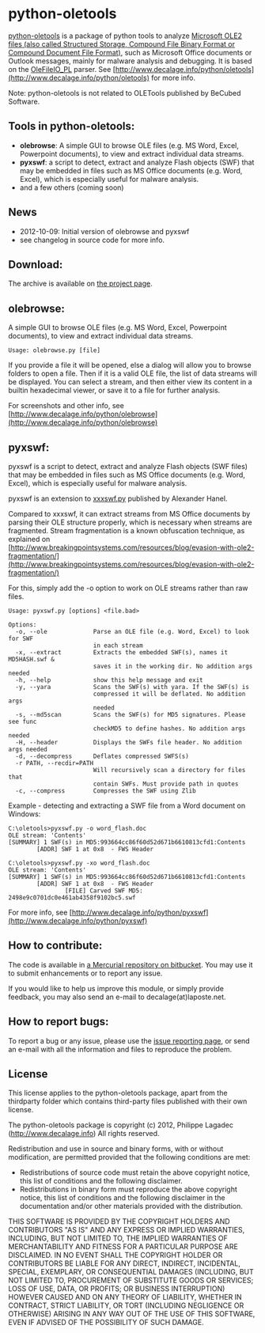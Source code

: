 python-oletools
===============

[python-oletools](http://www.decalage.info/python/oletools) is a package of python tools to analyze [Microsoft OLE2 files (also called Structured Storage, Compound File Binary Format or Compound Document File Format)](http://en.wikipedia.org/wiki/Compound_File_Binary_Format), such as Microsoft Office documents or Outlook messages, mainly for malware analysis and debugging. It is based on the [OleFileIO_PL](http://www.decalage.info/python/olefileio) parser. See [http://www.decalage.info/python/oletools](http://www.decalage.info/python/oletools) for more info.  

Note: python-oletools is not related to OLETools published by BeCubed Software.

Tools in python-oletools:
-------------------------

- **olebrowse**: A simple GUI to browse OLE files (e.g. MS Word, Excel, Powerpoint documents), to
  view and extract individual data streams.
- **pyxswf**: a script to detect, extract and analyze Flash objects (SWF) that may
  be embedded in files such as MS Office documents (e.g. Word, Excel),
  which is especially useful for malware analysis.
- and a few others (coming soon)

News
----

- 2012-10-09: Initial version of olebrowse and pyxswf
- see changelog in source code for more info.

Download:
---------

The archive is available on [the project page](https://bitbucket.org/decalage/oletools/downloads).


olebrowse:
----------

A simple GUI to browse OLE files (e.g. MS Word, Excel, Powerpoint documents), to
view and extract individual data streams.

	Usage: olebrowse.py [file]

If you provide a file it will be opened, else a dialog will allow you to browse folders to open a file. Then if it is a valid OLE file, the list of data streams will be displayed. You can select a stream, and then either view its content in a builtin hexadecimal viewer, or save it to a file for further analysis.

For screenshots and other info, see [http://www.decalage.info/python/olebrowse](http://www.decalage.info/python/olebrowse)

pyxswf:
--------

pyxswf is a script to detect, extract and analyze Flash objects (SWF files) that may
be embedded in files such as MS Office documents (e.g. Word, Excel),
which is especially useful for malware analysis.

pyxswf is an extension to [xxxswf.py](http://hooked-on-mnemonics.blogspot.nl/2011/12/xxxswfpy.html) published by Alexander Hanel.

Compared to xxxswf, it can extract streams from MS Office documents by parsing
their OLE structure properly, which is necessary when streams are fragmented.
Stream fragmentation is a known obfuscation technique, as explained on
[http://www.breakingpointsystems.com/resources/blog/evasion-with-ole2-fragmentation/](http://www.breakingpointsystems.com/resources/blog/evasion-with-ole2-fragmentation/)

For this, simply add the -o option to work on OLE streams rather than raw files.

	Usage: pyxswf.py [options] <file.bad>
	
	Options:
	  -o, --ole             Parse an OLE file (e.g. Word, Excel) to look for SWF
	                        in each stream
	  -x, --extract         Extracts the embedded SWF(s), names it MD5HASH.swf &
	                        saves it in the working dir. No addition args needed
	  -h, --help            show this help message and exit
	  -y, --yara            Scans the SWF(s) with yara. If the SWF(s) is
	                        compressed it will be deflated. No addition args
	                        needed
	  -s, --md5scan         Scans the SWF(s) for MD5 signatures. Please see func
	                        checkMD5 to define hashes. No addition args needed
	  -H, --header          Displays the SWFs file header. No addition args needed
	  -d, --decompress      Deflates compressed SWFS(s)
	  -r PATH, --recdir=PATH
	                        Will recursively scan a directory for files that
	                        contain SWFs. Must provide path in quotes
	  -c, --compress        Compresses the SWF using Zlib
	
Example - detecting and extracting a SWF file from a Word document on Windows:

	C:\oletools>pyxswf.py -o word_flash.doc
	OLE stream: 'Contents'
	[SUMMARY] 1 SWF(s) in MD5:993664cc86f60d52d671b6610813cfd1:Contents
	        [ADDR] SWF 1 at 0x8  - FWS Header
	
	C:\oletools>pyxswf.py -xo word_flash.doc
	OLE stream: 'Contents'
	[SUMMARY] 1 SWF(s) in MD5:993664cc86f60d52d671b6610813cfd1:Contents
	        [ADDR] SWF 1 at 0x8  - FWS Header
	                [FILE] Carved SWF MD5: 2498e9c0701dc0e461ab4358f9102bc5.swf
	
For more info, see [http://www.decalage.info/python/pyxswf](http://www.decalage.info/python/pyxswf)


How to contribute:
------------------

The code is available in [a Mercurial repository on bitbucket](https://bitbucket.org/decalage/oletools). You may use it to submit enhancements or to report any issue.

If you would like to help us improve this module, or simply provide feedback, you may also send an e-mail to decalage(at)laposte.net. 

How to report bugs:
-------------------

To report a bug or any issue, please use the [issue reporting page](https://bitbucket.org/decalage/olefileio_pl/issues?status=new&status=open), or send an e-mail with all the information and files to reproduce the problem. 

License
-------

This license applies to the python-oletools package, apart from the thirdparty folder which contains third-party files published with their own license.

The python-oletools package is copyright (c) 2012, Philippe Lagadec (http://www.decalage.info)
All rights reserved.

Redistribution and use in source and binary forms, with or without modification,
are permitted provided that the following conditions are met:

 * Redistributions of source code must retain the above copyright notice, this
   list of conditions and the following disclaimer.
 * Redistributions in binary form must reproduce the above copyright notice,
   this list of conditions and the following disclaimer in the documentation
   and/or other materials provided with the distribution.

THIS SOFTWARE IS PROVIDED BY THE COPYRIGHT HOLDERS AND CONTRIBUTORS "AS IS" AND
ANY EXPRESS OR IMPLIED WARRANTIES, INCLUDING, BUT NOT LIMITED TO, THE IMPLIED
WARRANTIES OF MERCHANTABILITY AND FITNESS FOR A PARTICULAR PURPOSE ARE
DISCLAIMED. IN NO EVENT SHALL THE COPYRIGHT HOLDER OR CONTRIBUTORS BE LIABLE
FOR ANY DIRECT, INDIRECT, INCIDENTAL, SPECIAL, EXEMPLARY, OR CONSEQUENTIAL
DAMAGES (INCLUDING, BUT NOT LIMITED TO, PROCUREMENT OF SUBSTITUTE GOODS OR
SERVICES; LOSS OF USE, DATA, OR PROFITS; OR BUSINESS INTERRUPTION) HOWEVER
CAUSED AND ON ANY THEORY OF LIABILITY, WHETHER IN CONTRACT, STRICT LIABILITY,
OR TORT (INCLUDING NEGLIGENCE OR OTHERWISE) ARISING IN ANY WAY OUT OF THE USE
OF THIS SOFTWARE, EVEN IF ADVISED OF THE POSSIBILITY OF SUCH DAMAGE.

